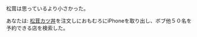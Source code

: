 松茸は思っているより小さかった。

あなたは:
[松茸カツ丼](../katsudon/katsudon.md)を注文しにおもむろにiPhoneを取り出し、ボブ他５０名を予約できる店を検索した。



